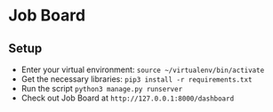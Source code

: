 # Job Board

## Setup
- Enter your virtual environment: `source ~/virtualenv/bin/activate`
- Get the necessary libraries: `pip3 install -r requirements.txt`
- Run the script `python3 manage.py runserver`
- Check out Job Board at `http://127.0.0.1:8000/dashboard`
